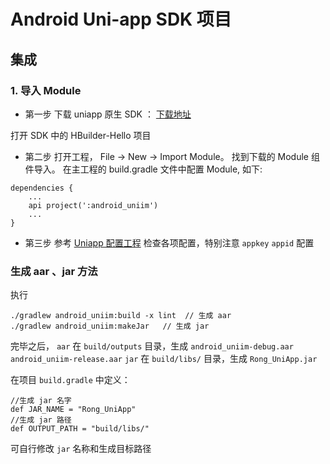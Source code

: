 # Android Uni-app SDK 项目

## 集成

### 1. 导入 Module

* 第一步 下载 uniapp 原生 SDK ： [下载地址](https://nativesupport.dcloud.net.cn/NativePlugin/course/android)

打开 SDK 中的 HBuilder-Hello 项目

* 第二步 打开工程， File -> New -> Import Module。 找到下载的 Module 组件导入。
在主工程的 build.gradle 文件中配置 Module, 如下:

```
dependencies {
    ...
    api project(':android_uniim')
    ...
}

```

* 第三步 参考 [Uniapp 配置工程](https://nativesupport.dcloud.net.cn/AppDocs/usesdk/android) 检查各项配置，特别注意 `appkey` `appid` 配置


### 生成 aar 、jar 方法

执行

```
./gradlew android_uniim:build -x lint  // 生成 aar
./gradlew android_uniim:makeJar   // 生成 jar
```
完毕之后，
`aar` 在 `build/outputs` 目录，生成 `android_uniim-debug.aar` `android_uniim-release.aar` 
`jar` 在 `build/libs/` 目录，生成 `Rong_UniApp.jar`

在项目 `build.gradle` 中定义：
```
//生成 jar 名字
def JAR_NAME = "Rong_UniApp"
//生成 jar 路径
def OUTPUT_PATH = "build/libs/"
```

可自行修改 `jar` 名称和生成目标路径

